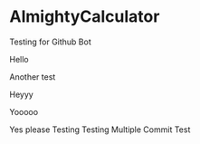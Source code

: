 # AlmightyCalculator
Testing for Github Bot

Hello 

Another test

Heyyy

Yooooo

Yes please
Testing Testing
Multiple Commit Test
